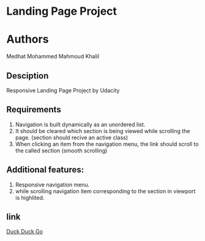 # Landing Page Project

# Authors

Medhat Mohammed Mahmoud Khalil

## Desciption

Responsive Landing Page Project by Udacity

## Requirements

1. Navigation is built dynamically as an unordered list.
2. It should be cleared which section is being viewed while scrolling the page. (section should recive an active class)
3. When clicking an item from the navigation menu, the link should scroll to the called section (smooth scrolling)

## Additional features:
1. Responsive navigation menu.
2. while scrolling navigation item corresponding to the section in viewport is highlited.

## link
 [Duck Duck Go](https://duckduckgo.com)
